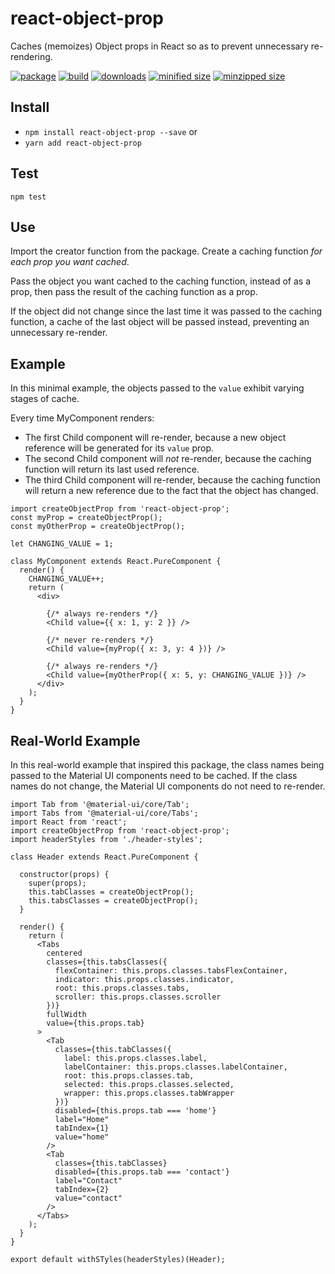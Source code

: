 # react-object-prop
Caches (memoizes) Object props in React so as to prevent unnecessary re-rendering.

[![package](https://img.shields.io/github/package-json/v/CharlesStover/react-object-prop.svg)](https://github.com/CharlesStover/react-object-prop)
[![build](https://travis-ci.com/CharlesStover/react-object-prop.svg)](https://travis-ci.com/CharlesStover/react-object-prop)
[![downloads](https://img.shields.io/npm/dt/react-object-prop.svg)](https://www.npmjs.com/package/react-object-prop)
[![minified size](https://img.shields.io/bundlephobia/min/react-object-prop.svg)](https://www.npmjs.com/package/react-object-prop)
[![minzipped size](https://img.shields.io/bundlephobia/minzip/react-object-prop.svg)](https://www.npmjs.com/package/react-object-prop)

## Install
* `npm install react-object-prop --save` or
* `yarn add react-object-prop`

## Test
`npm test`

## Use
Import the creator function from the package. Create a caching function _for each prop you want cached_.

Pass the object you want cached to the caching function, instead of as a prop, then pass the result of the caching function as a prop.

If the object did not change since the last time it was passed to the caching function, a cache of the last object will be passed instead, preventing an unnecessary re-render.

## Example
In this minimal example, the objects passed to the `value` exhibit varying stages of cache.

Every time MyComponent renders:
* The first Child component will re-render, because a new object reference will be generated for its `value` prop.
* The second Child component will _not_ re-render, because the caching function will return its last used reference.
* The third Child component will re-render, because the caching function will return a new reference due to the fact that the object has changed.

```JS
import createObjectProp from 'react-object-prop';
const myProp = createObjectProp();
const myOtherProp = createObjectProp();

let CHANGING_VALUE = 1;

class MyComponent extends React.PureComponent {
  render() {
    CHANGING_VALUE++;
    return (
      <div>

        {/* always re-renders */}
        <Child value={{ x: 1, y: 2 }} />

        {/* never re-renders */}
        <Child value={myProp({ x: 3, y: 4 })} />

        {/* always re-renders */}
        <Child value={myOtherProp({ x: 5, y: CHANGING_VALUE })} />
      </div>
    );
  }
}
```

## Real-World Example
In this real-world example that inspired this package, the class names being passed to the Material UI components need to be cached. If the class names do not change, the Material UI components do not need to re-render.

```JS
import Tab from '@material-ui/core/Tab';
import Tabs from '@material-ui/core/Tabs';
import React from 'react';
import createObjectProp from 'react-object-prop';
import headerStyles from './header-styles';

class Header extends React.PureComponent {

  constructor(props) {
    super(props);
    this.tabClasses = createObjectProp();
    this.tabsClasses = createObjectProp();
  }

  render() {
    return (
      <Tabs
        centered
        classes={this.tabsClasses({
          flexContainer: this.props.classes.tabsFlexContainer,
          indicator: this.props.classes.indicator,
          root: this.props.classes.tabs,
          scroller: this.props.classes.scroller
        })}
        fullWidth
        value={this.props.tab}
      >
        <Tab
          classes={this.tabClasses({
            label: this.props.classes.label,
            labelContainer: this.props.classes.labelContainer,
            root: this.props.classes.tab,
            selected: this.props.classes.selected,
            wrapper: this.props.classes.tabWrapper
          })}
          disabled={this.props.tab === 'home'}
          label="Home"
          tabIndex={1}
          value="home"
        />
        <Tab
          classes={this.tabClasses}
          disabled={this.props.tab === 'contact'}
          label="Contact"
          tabIndex={2}
          value="contact"
        />
      </Tabs>
    );
  }
}

export default withSTyles(headerStyles)(Header);
```
